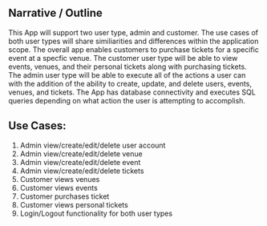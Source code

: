 ## Narrative / Outline
This App will support two user type, admin and customer. The use cases of both user types will share similiarities and differences within the application scope. The overall app enables customers to purchase tickets for a specific event at a specfic venue. The customer user type will be able to view events, venues, and their personal tickets along with purchasing tickets. The admin user type will be able to execute all of the actions a user can with the addition of the ability to create, update, and delete users, events, venues, and tickets. The App has database connectivity and executes SQL queries depending on what action the user is attempting to accomplish.

## Use Cases:
1. Admin view/create/edit/delete user account
2. Admin view/create/edit/delete venue
3. Admin view/create/edit/delete event
4. Admin view/create/edit/delete tickets
5. Customer views venues
6. Customer views events
7. Customer purchases ticket
8. Customer views personal tickets
9. Login/Logout functionality for both user types
 
